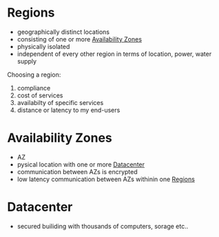 # Regions
- geographically distinct locations
- consisting of one or more [Availability Zones](#Availability%20Zones)
- physically isolated
- independent of every other region in terms of location, power, water supply

Choosing a region:
1. compliance 
2. cost of services
3. availabilty of specific services
4. distance or latency to my end-users

# Availability Zones
- AZ
- pysical location with one or more [Datacenter](#Datacenter)
- communication between AZs is encrypted 
- low latency communication between AZs withinin one [Regions](#Regions)

# Datacenter
- secured builiding with thousands of computers, sorage etc..

